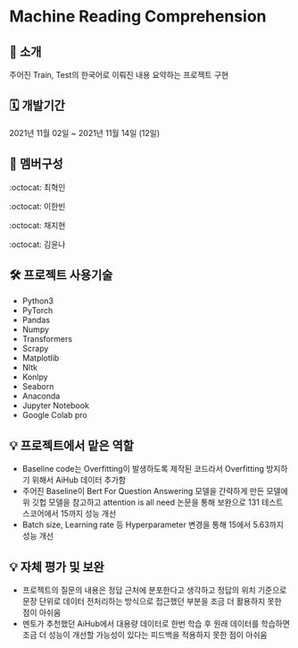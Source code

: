 # Machine Reading Comprehension

📌 소개
--
주어진 Train, Test의 한국어로 이뤄진 내용 요약하는 프로젝트 구현


🗓 개발기간
--
2021년 11월 02일 ~ 2021년 11월 14일 (12일)


🧙 멤버구성
--
:octocat: 최혁인

:octocat: 이한빈

:octocat: 채지현

:octocat: 김윤나


🛠 프로젝트 사용기술
--
* Python3
* PyTorch
* Pandas
* Numpy
* Transformers
* Scrapy
* Matplotlib
* Nltk
* Konlpy
* Seaborn
* Anaconda
* Jupyter Notebook
* Google Colab pro



💡 프로젝트에서 맡은 역할
--
* Baseline code는 Overfitting이 발생하도록 제작된 코드라서 Overfitting 방지하기 위해서 AiHub 데이터 추가함
* 주어진 Baseline이 Bert For Question Answering 모델을 간략하게 만든 모델에 위 깃헙 모델을 참고하고 attention is all need 논문을 통해 보완으로 131 테스트 스코어에서 15까지 성능 개선
* Batch size, Learning rate 등 Hyperparameter 변경을 통해 15에서 5.63까지 성능 개선

💡 자체 평가 및 보완 
--
* 프로젝트의 질문의 내용은 정답 근처에 분포한다고 생각하고 정답의 위치 기준으로 문장 단위로 데이터 전처리하는 방식으로 접근했던 부분을 조금 더 활용하지 못한 점이 아쉬움
* 멘토가 추천했던 AiHub에서 대용량 데이터로 한번 학습 후 원래 데이터를 학습하면 조금 더 성능이 개선할 가능성이 있다는 피드백을 적용하지 못한 점이 아쉬움
